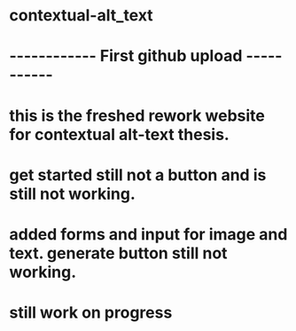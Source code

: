 # contextual-alt_text
#
#
# ------------ First github upload -----------
# this is the freshed rework website for contextual alt-text thesis.
# get started still not a button and is still not working.
# added forms and input for image and text. generate button still not working.
# still work on progress